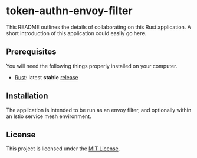 # token-authn-envoy-filter

This README outlines the details of collaborating on this Rust application. A
short introduction of this application could easily go here.

## Prerequisites

You will need the following things properly installed on your computer.

* [Rust](https://www.rust-lang.org/): latest **stable**
  [release](https://github.com/rust-lang/rust/blob/master/RELEASES.md)

## Installation

The application is intended to be run as an envoy filter, and optionally within
an Istio service mesh environment.

## License

This project is licensed under the [MIT License](LICENSE.md).
